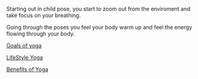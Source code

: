 Starting out in child pose, you start to zoom out from the enviroment and take focus on your breathing.

Going through the poses you feel your body warm up and feel the energy flowing through your body.

[Goals of yoga](../yoga/goals/goals_of_yoga.md)

[LifeStyle Yoga](../yoga/lifestyle/yoga_lifestyle.md)

[Benefits of Yoga](../yoga/benefits/yoga_benefits.md)
